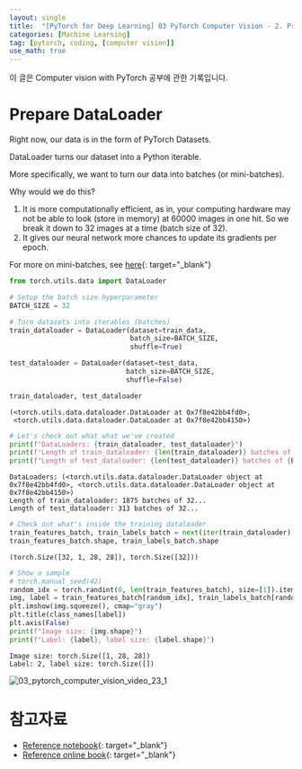 ```yaml
---
layout: single
title:  "[PyTorch for Deep Learning] 03 PyTorch Computer Vision - 2. Prepare DataLoader"
categories: [Machine Learning]
tag: [pytorch, coding, [computer vision]]
use_math: true
---
```


이 글은 Computer vision with PyTorch 공부에 관한 기록입니다.



# Prepare DataLoader

Right now, our data is in the form of PyTorch Datasets.

DataLoader turns our dataset into a Python iterable.

More specifically, we want to turn our data into batches (or mini-batches).

Why would we do this?

1. It is more computationally efficient, as in, your computing hardware may not be able to look (store in memory) at 60000 images in one hit. So we break it down to 32 images at a time (batch size of 32). 
2. It gives our neural network more chances to update its gradients per epoch.

For more on mini-batches, see [here](https://youtu.be/l4lSUAcvHFs){: target="_blank"}



```python
from torch.utils.data import DataLoader

# Setup the batch size hyperparameter
BATCH_SIZE = 32

# Turn datasets into iterables (batches)
train_dataloader = DataLoader(dataset=train_data,
                              batch_size=BATCH_SIZE,
                              shuffle=True)

test_dataloader = DataLoader(dataset=test_data,
                             batch_size=BATCH_SIZE,
                             shuffle=False)

train_dataloader, test_dataloader
```




    (<torch.utils.data.dataloader.DataLoader at 0x7f8e42bb4fd0>,
     <torch.utils.data.dataloader.DataLoader at 0x7f8e42bb4150>)




```python
# Let's check out what what we've created
print(f"DataLoaders: {train_dataloader, test_dataloader}")
print(f"Length of train_dataloader: {len(train_dataloader)} batches of {BATCH_SIZE}...")
print(f"Length of test_dataloader: {len(test_dataloader)} batches of {BATCH_SIZE}...")
```

    DataLoaders: (<torch.utils.data.dataloader.DataLoader object at 0x7f8e42bb4fd0>, <torch.utils.data.dataloader.DataLoader object at 0x7f8e42bb4150>)
    Length of train_dataloader: 1875 batches of 32...
    Length of test_dataloader: 313 batches of 32...



```python
# Check out what's inside the training dataloader
train_features_batch, train_labels_batch = next(iter(train_dataloader))
train_features_batch.shape, train_labels_batch.shape
```




    (torch.Size([32, 1, 28, 28]), torch.Size([32]))




```python
# Show a sample
# torch.manual_seed(42)
random_idx = torch.randint(0, len(train_features_batch), size=[1]).item()
img, label = train_features_batch[random_idx], train_labels_batch[random_idx]
plt.imshow(img.squeeze(), cmap="gray")
plt.title(class_names[label])
plt.axis(False)
print(f"Image size: {img.shape}")
print(f"Label: {label}, label size: {label.shape}")
```

    Image size: torch.Size([1, 28, 28])
    Label: 2, label size: torch.Size([])



    
![03_pytorch_computer_vision_video_23_1](https://github.com/yesnote/yesnote.github.io/assets/173476188/de0aecc3-ed83-4813-a25a-7124913539bd)


# 참고자료

* [Reference notebook](https://github.com/mrdbourke/pytorch-deep-learning/blob/main/03_pytorch_computer_vision.ipynb){: target="_blank"}
* [Reference online book](https://www.learnpytorch.io/03_pytorch_computer_vision/){: target="_blank"}
    